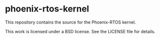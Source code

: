 # phoenix-rtos-kernel
This repository contains the source for the Phoenix-RTOS kernel.

This work is licensed under a BSD license. See the LICENSE file for details.
